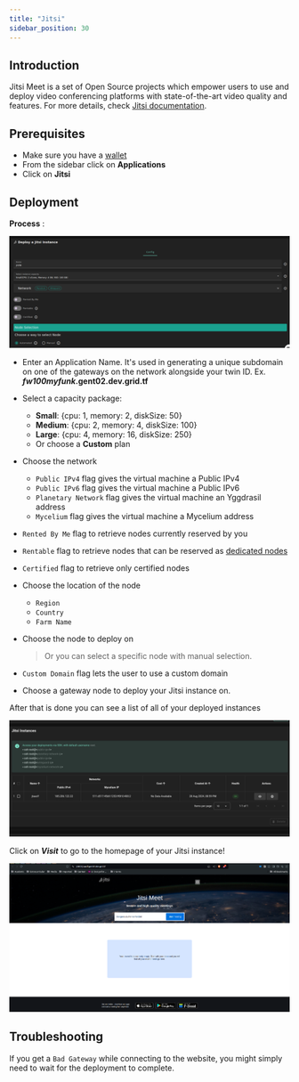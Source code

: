 ```yaml
---
title: "Jitsi"
sidebar_position: 30
---
```




## Introduction

Jitsi Meet is a set of Open Source projects which empower users to use and deploy video conferencing platforms with state-of-the-art video quality and features. For more details, check [Jitsi documentation](https://jitsi.github.io/handbook/docs/intro/).

## Prerequisites

- Make sure you have a [wallet](../../wallet_connector)
- From the sidebar click on **Applications**
- Click on **Jitsi**

## Deployment

**Process** :

![](./img/solutions_jitsi.png)

- Enter an Application Name. It's used in generating a unique subdomain on one of the gateways on the network alongside your twin ID. Ex. **_fw100myfunk_.gent02.dev.grid.tf**

- Select a capacity package:
  - **Small**: \{cpu: 1, memory: 2, diskSize: 50\}
  - **Medium**: \{cpu: 2, memory: 4, diskSize: 100\}
  - **Large**: \{cpu: 4, memory: 16, diskSize: 250\}
  - Or choose a **Custom** plan
- Choose the network
  - `Public IPv4` flag gives the virtual machine a Public IPv4
  - `Public IPv6` flag gives the virtual machine a Public IPv6
  - `Planetary Network` flag gives the virtual machine an Yggdrasil address
  - `Mycelium` flag gives the virtual machine a Mycelium address
- `Rented By Me` flag to retrieve nodes currently reserved by you
- `Rentable` flag to retrieve nodes that can be reserved as [dedicated nodes](../node_finder#dedicated-nodes)
- `Certified` flag to retrieve only certified nodes
- Choose the location of the node

  - `Region`
  - `Country`
  - `Farm Name`

- Choose the node to deploy on
  > Or you can select a specific node with manual selection.
- `Custom Domain` flag lets the user to use a custom domain
- Choose a gateway node to deploy your Jitsi instance on.

After that is done you can see a list of all of your deployed instances

![](./img/solutions_jitsi_instances.png)

Click on **_Visit_** to go to the homepage of your Jitsi instance!

![](./img/solutions_jitsi_homepage.png)

## Troubleshooting

If you get a `Bad Gateway` while connecting to the website, you might simply need to wait for the deployment to complete.
